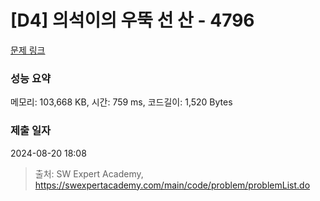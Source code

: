 # [D4] 의석이의 우뚝 선 산 - 4796 

[문제 링크](https://swexpertacademy.com/main/code/problem/problemDetail.do?contestProbId=AWS2h6AKBCoDFAVT) 

### 성능 요약

메모리: 103,668 KB, 시간: 759 ms, 코드길이: 1,520 Bytes

### 제출 일자

2024-08-20 18:08



> 출처: SW Expert Academy, https://swexpertacademy.com/main/code/problem/problemList.do